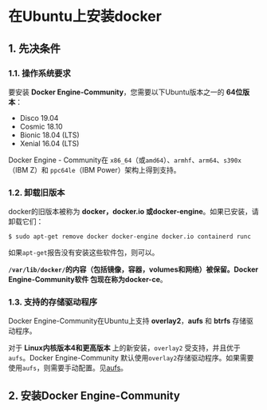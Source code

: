 在Ubuntu上安装docker
===================================================================================
## 1. 先决条件

### 1.1. 操作系统要求
要安装 **Docker Engine-Community**，您需要以下Ubuntu版本之一的 **64位版本**：
+ Disco 19.04
+ Cosmic 18.10
+ Bionic 18.04 (LTS)
+ Xenial 16.04 (LTS)

Docker Engine - Community在 `x86_64`（或`amd64`）、`armhf`、`arm64`、`s390x`（IBM Z）和
`ppc64le`（IBM Power）架构上得到支持。

### 1.2. 卸载旧版本
docker的旧版本被称为 **docker，docker.io 或docker-engine**。如果已安装，请卸载它们：
```shell
$ sudo apt-get remove docker docker-engine docker.io containerd runc
```
如果`apt-get`报告没有安装这些软件包，则可以。

**`/var/lib/docker/`的内容（包括镜像，容器，volumes和网络）被保留。Docker Engine-Community软件
包现在称为docker-ce**。

### 1.3. 支持的存储驱动程序
Docker Engine-Community在Ubuntu上支持 **overlay2**，**aufs**  和 **btrfs** 存储驱动程序。

对于 **Linux内核版本4和更高版本** 上的新安装，`overlay2` 受支持，并且优于`aufs`。Docker Engine-Community
默认使用`overlay2`存储驱动程序。如果需要使用`aufs`，则需要手动配置。见[aufs](https://docs.docker.com/storage/storagedriver/aufs-driver/)。

## 2. 安装Docker Engine-Community


